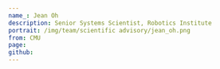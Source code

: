```yaml
---
name_: Jean Oh
description: Senior Systems Scientist, Robotics Institute
portrait: /img/team/scientific advisory/jean_oh.png
from: CMU
page:
github:
---
```

